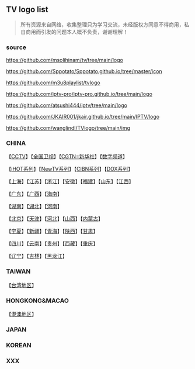 ## TV logo list
> 所有资源来自网络，收集整理只为学习交流，未经版权方同意不得商用，私自商用而引发的问题本人概不负责，谢谢理解！
### source
https://github.com/msolihinam/tv/tree/main/logo

https://github.com/Sppotato/Sppotato.github.io/tree/master/icon

https://github.com/m3u8playlist/tvlogo

https://github.com/iptv-pro/iptv-pro.github.io/tree/main/logo

https://github.com/atsushi444/iptv/tree/main/logo

https://github.com/JKAIR001/jkair.github.io/tree/main/IPTV/logo

https://github.com/wanglindl/TVlogo/tree/main/img

### CHINA
【[CCTV](./md/01.md)】【[全国卫视](./md/02.md)】【[CGTN=新华社](./md/03.md)】【[数字频道](./md/04.md)】

【[iHOT系列](./md/05.md)】【[NewTV系列](./md/06.md)】【[CIBN系列](./md/07.md)】【[DOX系列](./md/08.md)】

【[上海](./md/09.md)】【[江苏](./md/10.md)】【[浙江](./md/11.md)】【[安徽](./md/12.md)】【[福建](./md/13.md)】【[山东](./md/14.md)】【[江西](./md/15.md)】

【[广东](./md/16.md)】【[广西](./md/17.md)】【[海南](./md/18.md)】

【[湖南](./md/19.md)】【[湖北](./md/20.md)】【[河南](./md/21.md)】 

【[北京](./md/22.md)】【[天津](./md/23.md)】【[河北](./md/24.md)】【[山西](./md/25.md)】【[内蒙古](./md/26.md)】

【[宁夏](./md/27.md)】【[新疆](./md/28.md)】【[青海](./md/29.md)】【[陕西](./md/30.md)】【[甘肃](./md/31.md)】

【[四川](./md/32.md)】【[云南](./md/33.md)】【[贵州](./md/34.md)】【[西藏](./md/35.md)】【[重庆](./md/36.md)】

【[辽宁](./md/37.md)】【[吉林](./md/38.md)】【[黑龙江](./md/39.md)】

### TAIWAN
【[台湾地区](./md/40.md)】

### HONGKONG&MACAO
【[港澳地区](./md/41.md)】

### JAPAN

### KOREAN

### XXX
